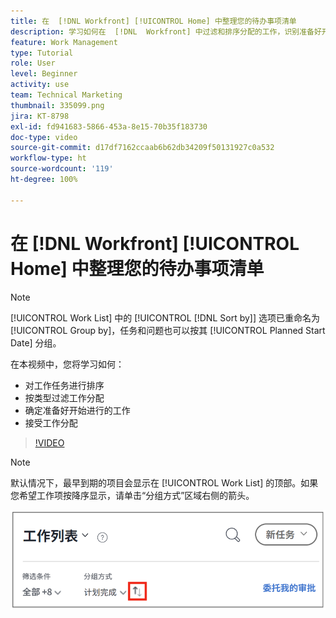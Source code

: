 ```yaml
---
title: 在  [!DNL Workfront] [!UICONTROL Home] 中整理您的待办事项清单
description: 学习如何在  [!DNL  Workfront] 中过滤和排序分配的工作，识别准备好开始进行的工作，以及接受工作分配。
feature: Work Management
type: Tutorial
role: User
level: Beginner
activity: use
team: Technical Marketing
thumbnail: 335099.png
jira: KT-8798
exl-id: fd941683-5866-453a-8e15-70b35f183730
doc-type: video
source-git-commit: d17df7162ccaab6b62db34209f50131927c0a532
workflow-type: ht
source-wordcount: '119'
ht-degree: 100%

---
```


# 在 [!DNL Workfront] [!UICONTROL Home] 中整理您的待办事项清单

>[!NOTE]
>
>[!UICONTROL Work List] 中的 [!UICONTROL [!DNL Sort by]] 选项已重命名为 [!UICONTROL Group by]，任务和问题也可以按其 [!UICONTROL Planned Start Date] 分组。

在本视频中，您将学习如何：

* 对工作任务进行排序
* 按类型过滤工作分配
* 确定准备好开始进行的工作
* 接受工作分配

>[!VIDEO](https://video.tv.adobe.com/v/335099/?quality=12&learn=on&enablevpops)

>[!NOTE]
>
>默认情况下，最早到期的项目会显示在 [!UICONTROL Work List] 的顶部。如果您希望工作项按降序显示，请单击“分组方式”区域右侧的箭头。

![显示按截止日期分组的工作列表的屏幕图像。](assets/work-list-arrows.png)
